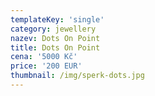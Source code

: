 ```yaml
---
templateKey: 'single'
category: jewellery
nazev: Dots On Point
title: Dots On Point
cena: '5000 Kč'
price: '200 EUR'
thumbnail: /img/sperk-dots.jpg
---
```


